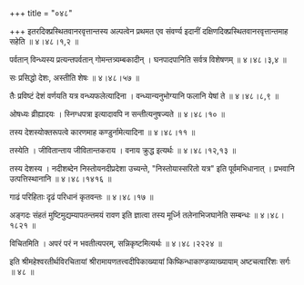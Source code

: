 +++
title = "०४८"

+++
इतरदिक्प्रस्थितवानरवृत्तान्तस्य अल्पत्वेन प्रथमत एव संवर्ण्य इदानीं दक्षिणदिक्प्रस्थितवानरवृत्तान्तमाह सहेति  ॥  ४।४८।१,२  ॥   

  

पर्वतान् विन्ध्यस्य प्रत्यन्तपर्वतान् गोमन्तत्र्यम्बकादीन् । घनपादपानिति सर्वत्र विशेषणम्  ॥  ४।४८।३,४  ॥   

  

सः प्रसिद्धो देशः, अस्तीति शेषः  ॥  ४।४८।५७  ॥   

  

तैः प्रविष्टं देशं वर्णयति यत्र वन्ध्यफलेत्यादिना । वन्ध्यान्यनुभोग्यानि फलानि येषां ते  ॥  ४।४८।८,९  ॥   

  

ओषध्यः व्रीह्यादयः । स्निग्धपत्रा इत्यादावपि न सन्तीत्यनुषज्यते  ॥  ४।४८।१०  ॥   

  

तस्य देशस्योक्तरूपत्वे कारणमाह कण्डुर्नामेत्यादिना  ॥  ४।४८।११  ॥   

  

तस्येति । जीवितान्ताय जीवितान्तकराय । वनाय क्रुद्ध इत्यर्थः  ॥  ४।४८।१२,१३  ॥   

  

तस्य देशस्य । नदीशब्देन निस्तोयनदीप्रदेशा उच्यन्ते, "निस्तोयास्सरितो यत्र" इति पूर्वमभिधानात् । प्रभवानि उत्पत्तिस्थानानि  ॥  ४।४८।१४१६  ॥   

  

गाढं परिहिताः दृढं परिधानं कृतवन्तः  ॥  ४।४८।१७  ॥   

  

अङ्गदः संहतं मुष्टिमुद्यम्यापतन्तमयं रावण इति ज्ञात्वा तस्य मूर्ध्नि तलेनाभिजघानेति सम्बन्धः  ॥  ४।४८।१८२१  ॥   

  

विचितमिति । अपरं परं न भवतीत्यपरम्, सन्निकृष्टमित्यर्थः  ॥  ४।४८।२२२४  ॥   

  

इति श्रीमहेश्वरतीर्थविरचितायां श्रीरामायणतत्त्वदीपिकाख्यायां किष्किन्धाकाण्डव्याख्यायाम् अष्टचत्वारिंशः सर्गः  ॥  ४८  ॥   

  

